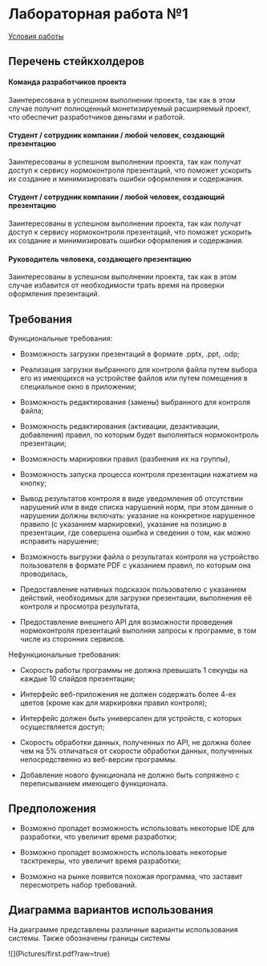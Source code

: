 <h1>Лабораторная работа №1</h1>
<a href="../Tasks/task_1.txt">Условия работы</a>
<h2>Перечень стейкхолдеров</h2>
<h4>Команда разработчиков проекта</h4>
Заинтересована в успешном выполнении проекта, так как в этом случае получит полноценный монетизируемый расширяемый проект, что обеспечит разработчиков деньгами и работой.
<h4>Студент / сотрудник компании / любой человек, создающий презентацию</h4>
Заинтересованы в успешном выполнении проекта, так как получат доступ к сервису нормоконтроля презентаций, что поможет ускорить их создание и минимизировать ошибки оформления и содержания.
<h4>Студент / сотрудник компании / любой человек, создающий презентацию</h4>
Заинтересованы в успешном выполнении проекта, так как получат доступ к сервису нормоконтроля презентаций, что поможет ускорить их создание и минимизировать ошибки оформления и содержания.
<h4>Руководитель человека, создающего презентацию</h4></h4>
Заинтересованы в успешном выполнении проекта, так как в этом случае избавится от необходимости трать время на проверки оформления презентаций.
<h2>Требования</h2>
<p>Функциональные требования:</p>

- Возможность загрузки презентаций в формате .pptx, .ppt, .odp;

- Реализация загрузки выбранного для контроля файла путем выбора его из имеющихся на устройстве файлов или путем помещения в специальное окно в приложении;
  
- Возможность редактирования (замены) выбранного для контроля файла;
  
- Возможность редактирования (активации, дезактивации, добавления) правил, по которым будет выполняться нормоконтроль презентации;
  
- Возможность маркировки правил (разбиения их на группы),
  
- Возможность запуска процесса контроля презентации нажатием на кнопку;
  
- Вывод результатов контроля в виде уведомления об отсутствии нарушений или в виде списка нарушений норм, при этом данные о нарушении должны включать: указание на конкретное нарушенное правило (с указанием маркировки), указание на позицию в презентации, где совершена ошибка и сведения о том, как можно исправить нарушение;

- Возможность выгрузки файла о результатах контроля на устройство пользователя в формате PDF с указанием правил, по которым она проводилась,

- Предоставление нативных подсказок пользователю с указанием действий, необходимых для загрузки презентации, выполнения её контроля и просмотра результата,

- Предоставление внешнего API для возможности проведения нормоконтроля презентаций выполняя запросы к программе, в том числе из сторонних сервисов.
</p>
<p>Нефункциональные требования:
  
- Скорость работы программы не должна превышать 1 секунды на каждые 10 слайдов презентации;

- Интерфейс веб-приложения не должен содержать более 4-ех цветов (кроме как для маркировки правил контроля);

- Интерфейс должен быть универсален для устройств, с которых осуществляется доступ;

- Скорость обработки данных, полученных по API, не должна более чем на 5% отличаться от скорости обработки данных, полученных непосредственно из веб-версии программы.

- Добавление нового функционала не должно быть сопряжено с переписыванием имеющего функционала.
</p>
<h2>Предположения</h2>

- Возможно пропадет возможность использовать некоторые IDE для разработки, что увеличит время разработки;

- Возможно пропадет возможность использовать некоторые тасктрекеры, что увеличит время разработки;

- Возможно на рынке появится похожая программа, что заставит пересмотреть набор требований.

<h2>Диаграмма вариантов использования</h2>
<p>На диаграмме представлены различные варианты использования системы. Также обозначены границы системы</p>
![](Pictures/first.pdf?raw=true)

